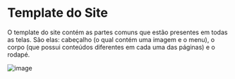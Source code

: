 # Template do Site

O template do site contém as partes comuns que estão presentes em todas as telas. São elas: cabeçalho (o qual contém uma imagem e o menu), o corpo (que possui conteúdos diferentes em cada uma das páginas) e o rodapé.

![image](https://user-images.githubusercontent.com/103527877/174412656-a02666cc-0cc7-4ff6-8005-5bab25313ae0.png)
